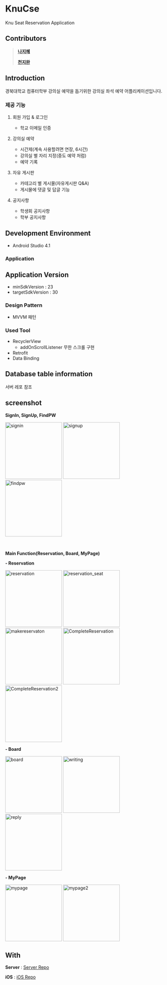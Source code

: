 # KnuCse
Knu Seat Reservation Application

## Contributors
> [**나지혜**](https://github.com/njh0317)
> 
> [**천지완**](https://github.com/cheonjiwan)

## Introduction
경북대학교 컴퓨터학부 강의실 예약을 돕기위한 강의실 좌석 예약 어플리케이션입니다.

### 제공 기능

1. 회원 가입 & 로그인
    - 학교 이메일 인증
   
2. 강의실 예약
    - 시간제(계속 사용할려면 연장, 6시간)
    - 강의실 별 자리 지정(중도 예약 처럼)
    - 예약 기록

3. 자유 게시판
   - 카테고리 별 게시물(자유게시판 Q&A)
   - 게시물에 댓글 및 답글 기능

4. 공지사항
    - 학생회 공지사항
    - 학부 공지사항

## Development Environment
- Android Studio 4.1

### Application
## Application Version
- minSdkVersion : 23
- targetSdkVersion : 30

### Design Pattern
+ MVVM 패턴

### Used Tool
+ RecyclerView
  + addOnScrollListener 무한 스크롤 구현
+ Retrofit
+ Data Binding


## Database table information

서버 레포 참조

## screenshot
**SignIn, SignUp, FindPW**

<img src="https://user-images.githubusercontent.com/33089715/137843311-4c0644b0-34cf-45ba-b3a7-e90aac441560.jpg" width="180px" title="signin" alt="signin"></img>
<img src="https://user-images.githubusercontent.com/33089715/137843312-f30d6cb5-f93c-46b3-b8b8-4e923370f5ce.jpg" width="180px" title="signup" alt="signup"></img>
<img src="https://user-images.githubusercontent.com/33089715/137843300-94cfa08d-c9cf-44bc-be48-afb08aed8fa0.jpg" width="180px" title="findpw" alt="findpw"></img>

<br>

**Main Function(Reservation, Board, MyPage)**

**- Reservation**

<img src="https://user-images.githubusercontent.com/33089715/137843309-ede5891e-9a00-4b2d-aef2-e6fafc3ac69e.jpg" width="180px" title="예약 가능한 강의실 목록" alt="reservation"></img>
<img src="https://user-images.githubusercontent.com/33089715/137843307-e17b6197-fe61-426e-a623-e5e4de6e83cd.jpg" width="180px" title="예약 가능한 좌석 목록" alt="reservation_seat"></img>
<img src="https://user-images.githubusercontent.com/33089715/137843302-8790575c-449c-43b9-b0e1-805fce463b3e.jpg" width="180px" title="예약 시도 시 뜨는 팝업" alt="makereservaton"></img>
<img src="https://user-images.githubusercontent.com/33089715/137843289-5fe12a67-5657-4890-9bcf-ec51e6df23ff.jpg" width="180px" title="예약 확인 화면" alt="CompleteReservation"></img>
<img src="https://user-images.githubusercontent.com/33089715/137843294-8bf21489-e92b-4dc4-b33d-ca4ec7d2abd4.jpg" width="180px" title="예약이 완료된 후 좌석 목록 화면" alt="CompleteReservation2"></img>

**- Board**

<img src="https://user-images.githubusercontent.com/33089715/137843281-86fbbbf6-e5a5-42e2-928c-af4d2c437833.jpg" width="180px" title="게시글 목록 화면" alt="board"></img>
<img src="https://user-images.githubusercontent.com/33089715/137843314-56637851-6a6e-426c-9d60-f8b1edb97220.jpg" width="180px" title="게시글 내용과 댓글 화면" alt="writing"></img>
<img src="https://user-images.githubusercontent.com/33089715/137844526-bcfec693-8385-4a18-8ca7-9ff1e7378beb.jpg" width="180px" title="대댓글 달기 화면" alt="reply"></img>


**- MyPage**

<img src="https://user-images.githubusercontent.com/33089715/137843305-a9a7a12e-b4b4-493b-a28a-0d817167ad0d.jpg" width="180px" title="mypage" alt="mypage"></img>
<img src="https://user-images.githubusercontent.com/33089715/137843306-879217f3-213d-40f1-9eaf-7f39157554ed.jpg" width="180px" title="mypage2" alt="mypage2"></img>


## With

**Server** : [Server Repo](https://github.com/KNU-CSE-APP/Server)

**iOS** : [iOS Repo](https://github.com/KNU-CSE-APP/iOS) 
